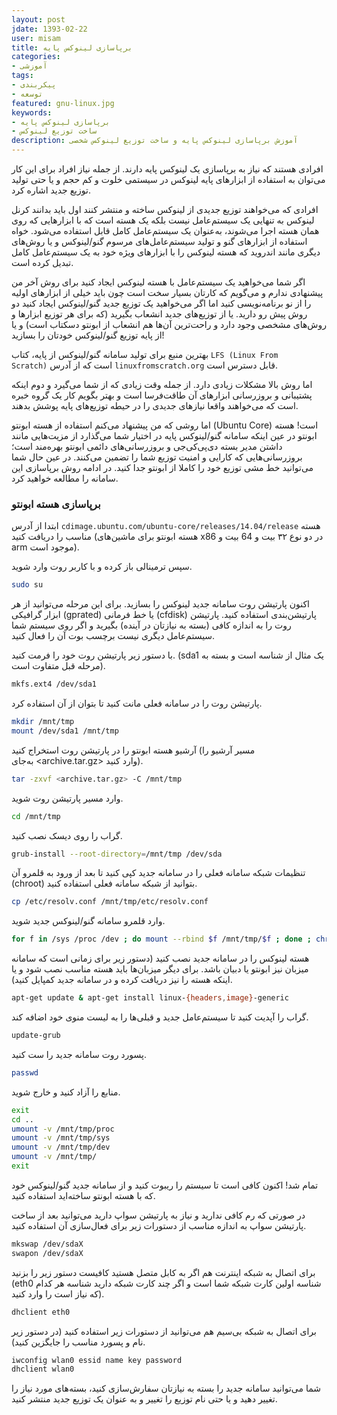 ```yaml
---
layout: post
jdate: 1393-02-22
user: misam
title: برپاسازی لینوکس پایه
categories:
- آموزشی
tags:
- پیکربندی
- توسعه
featured: gnu-linux.jpg
keywords:
- برپاسازی لینوکس پایه
- ساخت توزیع لینوکس
description: آموزش برپاسازی لینوکس پایه و ساخت توزیع لینوکس شخصی
---
```


افرادی هستند که نیاز به برپاسازی یک لینوکس پایه دارند. از جمله نیاز افراد برای این کار می‌توان به استفاده از ابزارهای پایه لینوکس در سیستمی خلوت و کم حجم و یا حتی تولید توزیع جدید اشاره کرد.

افرادی که می‌خواهند توزیع جدیدی از لینوکس ساخته و منتشر کنند اول باید بدانند کرنل لینوکس به تنهایی یک سیستم‌عامل نیست بلکه یک هسته است که با ابزارهایی که روی همان هسته اجرا می‌شوند، به‌عنوان یک سیستم‌عامل کامل قابل استفاده می‌شود. خواه استفاده از ابزارهای گنو و تولید سیستم‌عامل‌های مرسوم گنو/لینوکس و یا روش‌های دیگری مانند اندروید که هسته لینوکس را با ابزارهای ویژه خود به یک سیستم‌عامل کامل تبدیل کرده است.

اگر شما می‌خواهید یک سیستم‌عامل با هسته لینوکس ایجاد کنید برای روش آخر من پیشنهادی ندارم و می‌گویم که کارتان بسیار سخت است چون باید خیلی از ابزارهای اولیه را از نو برنامه‌نویسی کنید اما اگر می‌خواهید یک توزیع جدید گنو/لینوکس ایجاد کنید دو روش پیش رو دارید. یا از توزیع‌های جدید انشعاب بگیرید (که برای هر توزیع ابزارها و روش‌های مشخصی وجود دارد و راحت‌ترین آن‌ها هم انشعاب از ابونتو دسکتاب است) و یا از پایه توزیع گنو/لینوکس خودتان را بسازید!

بهترین منبع برای تولید سامانه گنو/لینوکس از پایه، کتاب `LFS (Linux From Scratch)` است که از آدرس `linuxfromscratch.org` قابل دسترس است.

اما روش بالا مشکلات زیادی دارد. از جمله وقت زیادی که از شما می‌گیرد و دوم اینکه پشتیبانی و بروزرسانی ابزارهای آن طاقت‌فرسا است و بهتر بگویم کار یک گروه خبره است که می‌خواهند واقعا نیازهای جدیدی را در حیطه توزیع‌های پایه پوشش بدهند.

اما روشی که من پیشنهاد می‌کنم استفاده از هسته ابونتو (Ubuntu Core) است! هسته ابونتو در عین اینکه سامانه گنو/لینوکس پایه در اختیار شما می‌گذارد از مزیت‌هایی مانند داشتن مدیر بسته دی‌پی‌کی‌جی و بروزرسانی‌های دائمی ابونتو بهره‌مند است؛ بروزرسانی‌هایی که کارایی و امنیت توزیع شما را تضمین می‌کنند. در عین حال شما می‌توانید خط مشی توزیع خود را کاملا از ابونتو جدا کنید. در ادامه روش برپاسازی این سامانه را مطالعه خواهید کرد.

### برپاسازی هسته ابونتو

ابتدا از آدرس `cdimage.ubuntu.com/ubuntu-core/releases/14.04/release` هسته مناسب را دریافت کنید (هسته ابونتو برای ماشین‌های x86 در دو نوع ۳۲ بیت و 64 بیت و arm موجود است).

سپس ترمینالی باز کرده و با کاربر روت وارد شوید.

```sh
sudo su
```

اکنون پارتیشن روت سامانه جدید لینوکس را بسازید. برای این مرحله می‌توانید از هر ابزار گرافیکی (gprated) یا خط فرمانی (cfdisk) پارتیشن‌بندی استفاده کنید. پارتیشن روت را به اندازه کافی (بسته به نیازتان در آینده) بگیرید و اگر روی سیستم شما سیستم‌عامل دیگری نیست برچسب بوت آن را فعال کنید.

با دستور زیر پارتیشن روت خود را فرمت کنید. (sda1 یک مثال از شناسه است و بسته به مرحله قبل متفاوت است).

```sh
mkfs.ext4 /dev/sda1
```

پارتیشن روت را در سامانه فعلی مانت کنید تا بتوان از آن استفاده کرد.

```sh
mkdir /mnt/tmp
mount /dev/sda1 /mnt/tmp
```

آرشیو هسته ابونتو را در پارتیشن روت استخراج کنید (مسیر آرشیو را به‌جای <archive.tar.gz> وارد کنید).

```sh
tar -zxvf <archive.tar.gz> -C /mnt/tmp
```

وارد مسیر پارتیشن روت شوید.

```sh
cd /mnt/tmp
```

گراب را روی دیسک نصب کنید.

```sh
grub-install --root-directory=/mnt/tmp /dev/sda
```

تنظیمات شبکه سامانه فعلی را در سامانه جدید کپی کنید تا بعد از ورود به قلمرو آن (chroot) بتوانید از شبکه سامانه فعلی استفاده کنید.

```sh
cp /etc/resolv.conf /mnt/tmp/etc/resolv.conf
```

وارد قلمرو سامانه گنو/لینوکس جدید شوید.

```sh
for f in /sys /proc /dev ; do mount --rbind $f /mnt/tmp/$f ; done ; chroot /mnt/tmp
```

هسته لینوکس را در سامانه جدید نصب کنید (دستور زیر برای زمانی است که سامانه میزبان نیز ابونتو یا دبیان باشد. برای دیگر میزبان‌ها باید هسته مناسب نصب شود و یا اینکه هسته را نیز دریافت کرده و در سامانه جدید کمپایل کنید).

```sh
apt-get update & apt-get install linux-{headers,image}-generic
```

گراب را آپدیت کنید تا سیستم‌عامل جدید و قبلی‌ها را به لیست منوی خود اضافه کند.

```sh
update-grub
```

پسورد روت سامانه جدید را ست کنید.

```sh
passwd
```

منابع را آزاد کنید و خارج شوید.

```sh
exit
cd ..
umount -v /mnt/tmp/proc
umount -v /mnt/tmp/sys
umount -v /mnt/tmp/dev
umount -v /mnt/tmp/
exit
```

تمام شد! اکنون کافی است تا سیستم را ریبوت کنید و از سامانه جدید گنو/لینوکس خود که با هسته ابونتو ساخته‌اید استفاده کنید.

در صورتی که رم کافی ندارید و نیاز به پارتیشن سواپ دارید می‌توانید بعد از ساخت پارتیشن سواپ به اندازه مناسب از دستورات زیر برای فعال‌سازی آن استفاده کنید.

```sh
mkswap /dev/sdaX
swapon /dev/sdaX
```

برای اتصال به شبکه اینترنت هم اگر به کابل متصل هستید کافیست دستور زیر را بزنید (eth0 شناسه اولین کارت شبکه شما است و اگر چند کارت شبکه دارید شناسه هر کدام که نیاز است را وارد کنید).

```sh
dhclient eth0
```

برای اتصال به شبکه بی‌سیم هم می‌توانید از دستورات زیر استفاده کنید (در دستور زیر نام و پسورد مناسب را جایگزین کنید).

```sh
iwconfig wlan0 essid name key password
dhclient wlan0
```

شما می‌توانید سامانه جدید را بسته به نیازتان سفارش‌سازی کنید، بسته‌های مورد نیاز را تغییر دهید و یا حتی نام توزیع را تغییر و به عنوان یک توزیع جدید منتشر کنید.